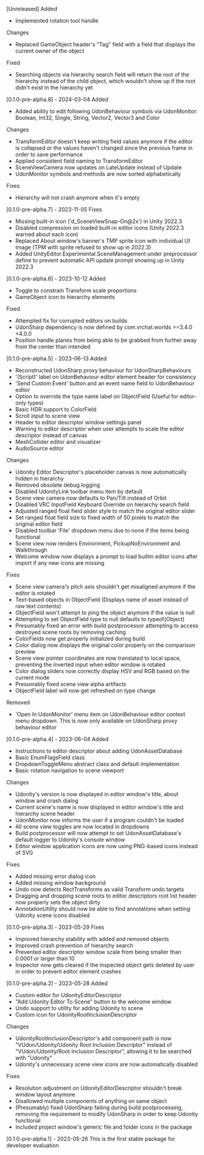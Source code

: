 [Unreleased]
Added
* Implemented rotation tool handle

Changes
* Replaced GameObject header's "Tag" field with a field that displays the current owner of the object

Fixed
* Searching objects via hierarchy search field will return the root of the hierarchy instead of the child object, which wouldn't show up if the root didn't exist in the hierarchy yet

[0.1.0-pre-alpha.8] - 2024-03-04
Added
* Added ability to edit following UdonBehaviour symbols via UdonMonitor: Boolean, Int32, Single, String, Vector2, Vector3 and Color

Changes
* TransformEditor doesn't keep writing field values anymore if the editor is collapsed or the values haven't changed since the previous frame in order to save performance
* Applied consistent field naming to TransformEditor
* SceneViewCamera now updates on LateUpdate instead of Update
* UdonMonitor symbols and methods are now sorted alphabetically

Fixes
* Hierarchy will not crash anymore when it's empty

[0.1.0-pre-alpha.7] - 2023-11-05
Fixes
* Missing built-in icon ('d_SceneViewSnap-On@2x') in Unity 2022.3
* Disabled compression on loaded built-in editor icons (Unity 2022.3 warned about each icon)
* Replaced About window's banner's TMP sprite icon with individual UI Image (TPM with sprite refused to show up in 2022.3)
* Added UnityEditor.Experimental.SceneManagement under preprocessor define to prevent automatic API update prompt showing up in Unity 2022.3

[0.1.0-pre-alpha.6] - 2023-10-12
Added
* Toggle to constrain Transform scale proportions
* GameObject icon to hierarchy elements

Fixed
* Attempted fix for corrupted editors on builds
* UdonSharp dependency is now defined by com.vrchat.worlds >=3.4.0 <4.0.0
* Position handle planes from being able to be grabbed from further away from the center than intended

[0.1.0-pre-alpha.5] - 2023-06-13
Added
* Reconstructed UdonSharp proxy behaviour for UdonSharpBehaviours
* '(Script)' label on UdonBehaviour editor element header for consistency
* 'Send Custom Event' button and an event name field to UdonBehaviour editor
* Option to override the type name label on ObjectField (Useful for editor-only types)
* Basic HDR support to ColorField
* Scroll input to scene view
* Header to editor descriptor window settings panel
* Warning to editor descriptor when user attempts to scale the editor descriptor instead of canvas
* MeshCollider editor and visualizer
* AudioSource editor

Changes
* Udonity Editor Descriptor's placeholder canvas is now automatically hidden in hierarchy
* Removed obsolete debug logging
* Disabled UdonityLink toolbar menu item by default
* Scene view camera now defaults to Pan/Tilt instead of Orbit
* Disabled VRC InputField Keyboard Override on hierarchy search field
* Adjusted ranged float field slider style to match the original editor slider
* Set ranged float field size to fixed width of 50 pixels to match the original editor field
* Disabled toolbar 'File' dropdown menu due to none if the items being functional
* Scene view now renders Environment, PickupNoEnvironment and Walkthrough
* Welcome window now displays a prompt to load builtin editor icons after import if any new icons are missing

Fixes
* Scene view camera's pitch axis shouldn't get misaligned anymore if the editor is rotated
* Text-based objects in ObjectField (Displays name of asset instead of raw text contents)
* ObjectField won't attempt to ping the object anymore if the value is null
* Attempting to set ObjectField type to null defaults to typeof(Object)
* Presumably fixed an error with build postprocessor attempting to access destroyed scene roots by removing caching
* ColorFields now get properly initialized during build
* Color dialog now displays the original color properly on the comparison preview
* Scene view pointer coordinates are now translated to local space, preventing the inverted input when editor window is rotated
* Color dialog sliders now correctly display HSV and RGB based on the current mode
* Presumably fixed scene view alpha artifacts
* ObjectField label will now get refreshed on type change

Removed
* 'Open In UdonMonitor' menu item on UdonBehaviour editor context menu dropdown. This is now only available on UdonSharp proxy behaviour editor

[0.1.0-pre-alpha.4] - 2023-06-04
Added
* Instructions to editor descriptor about adding UdonAssetDatabase
* Basic EnumFlagsField class
* DropdownToggleMenu abstract class and default implementation
* Basic rotation navigation to scene viewport

Changes
* Udonity's version is now displayed in editor window's title, about window and crash dialog
* Current scene's name is now displayed in editor window's title and hierarchy scene header
* UdonMonitor now informs the user if a program couldn't be loaded
* All scene view toggles are now located in dropdowns
* Build postprocessor will now attempt to set UdonAssetDatabase's default logger to Udonity's console window
* Editor window application icons are now using PNG-based icons instead of SVG

Fixes
* Added missing error dialog icon
* Added missing window background
* Undo now detects RectTransforms as valid Transform undo targets
* Dragging and dropping scene roots to editor descriptors root list header now properly sets the object dirty
* AnnotationUtility should now be able to find annotations when setting Udonity scene icons disabled

[0.1.0-pre-alpha.3] - 2023-05-29
Fixes
* Improved hierarchy stability with added and removed objects
* Improved crash prevention of hierarchy search
* Prevented editor descriptor window scale from being smaller than 0.0001 or larger than 10
* Inspector now gets cleared if the inspected object gets deleted by user in order to prevent editor element crashes

[0.1.0-pre-alpha.2] - 2023-05-28
Added
* Custom editor for UdonityEditorDescriptor
* "Add Udonity Editor To Scene" button to the welcome window
* Undo support to utility for adding Udonity to scene
* Custom icon for UdonityRootInclusionDescriptor

Changes
* UdonityRootInclusionDescriptor's add component path is now "VUdon/Udonity/Udonity Root Inclusion Descriptor" instead of "VUdon/Udonity/Root Inclusion Descriptor", allowing it to be searched with "Udonity"
* Udonity's unnecessary scene view icons are now automatically disabled

Fixes
* Resolution adjustment on UdonityEditorDescriptor shouldn't break window layout anymore
* Disallowed multiple components of anything on same object
* (Presumably) fixed UdonSharp failing during build postprocessing, removing the requirement to modify UdonSharp in order to keep Udonity functional
* Included project window's generic file and folder icons in the package

[0.1.0-pre-alpha.1] - 2023-05-26
This is the first stable package for developer evaluation
